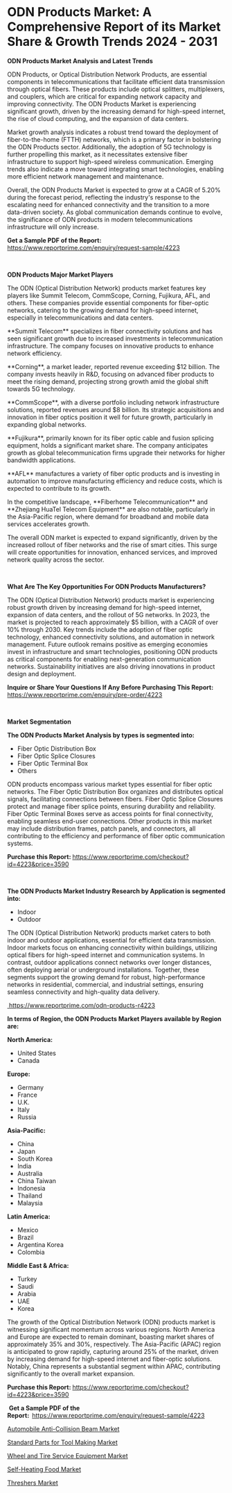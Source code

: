 <p><h1>ODN Products Market: A Comprehensive Report of its Market Share & Growth Trends 2024 - 2031</h1></p><p><strong>ODN Products Market Analysis and Latest Trends</strong></p>
<p><p>ODN Products, or Optical Distribution Network Products, are essential components in telecommunications that facilitate efficient data transmission through optical fibers. These products include optical splitters, multiplexers, and couplers, which are critical for expanding network capacity and improving connectivity. The ODN Products Market is experiencing significant growth, driven by the increasing demand for high-speed internet, the rise of cloud computing, and the expansion of data centers.</p><p>Market growth analysis indicates a robust trend toward the deployment of fiber-to-the-home (FTTH) networks, which is a primary factor in bolstering the ODN Products sector. Additionally, the adoption of 5G technology is further propelling this market, as it necessitates extensive fiber infrastructure to support high-speed wireless communication. Emerging trends also indicate a move toward integrating smart technologies, enabling more efficient network management and maintenance.</p><p>Overall, the ODN Products Market is expected to grow at a CAGR of 5.20% during the forecast period, reflecting the industry's response to the escalating need for enhanced connectivity and the transition to a more data-driven society. As global communication demands continue to evolve, the significance of ODN products in modern telecommunications infrastructure will only increase.</p></p>
<p><strong>Get a Sample PDF of the Report:&nbsp;</strong> <a href="https://www.reportprime.com/enquiry/request-sample/4223">https://www.reportprime.com/enquiry/request-sample/4223</a></p>
<p>&nbsp;</p>
<p><strong>ODN Products Major Market Players</strong></p>
<p><p>The ODN (Optical Distribution Network) products market features key players like Summit Telecom, CommScope, Corning, Fujikura, AFL, and others. These companies provide essential components for fiber-optic networks, catering to the growing demand for high-speed internet, especially in telecommunications and data centers.</p><p>**Summit Telecom** specializes in fiber connectivity solutions and has seen significant growth due to increased investments in telecommunication infrastructure. The company focuses on innovative products to enhance network efficiency.</p><p>**Corning**, a market leader, reported revenue exceeding $12 billion. The company invests heavily in R&D, focusing on advanced fiber products to meet the rising demand, projecting strong growth amid the global shift towards 5G technology.</p><p>**CommScope**, with a diverse portfolio including network infrastructure solutions, reported revenues around $8 billion. Its strategic acquisitions and innovation in fiber optics position it well for future growth, particularly in expanding global networks.</p><p>**Fujikura**, primarily known for its fiber optic cable and fusion splicing equipment, holds a significant market share. The company anticipates growth as global telecommunication firms upgrade their networks for higher bandwidth applications.</p><p>**AFL** manufactures a variety of fiber optic products and is investing in automation to improve manufacturing efficiency and reduce costs, which is expected to contribute to its growth.</p><p>In the competitive landscape, **Fiberhome Telecommunication** and **Zhejiang HuaTel Telecom Equipment** are also notable, particularly in the Asia-Pacific region, where demand for broadband and mobile data services accelerates growth.</p><p>The overall ODN market is expected to expand significantly, driven by the increased rollout of fiber networks and the rise of smart cities. This surge will create opportunities for innovation, enhanced services, and improved network quality across the sector.</p></p>
<p>&nbsp;</p>
<p><strong>What Are The Key Opportunities For ODN Products Manufacturers?</strong></p>
<p><p>The ODN (Optical Distribution Network) products market is experiencing robust growth driven by increasing demand for high-speed internet, expansion of data centers, and the rollout of 5G networks. In 2023, the market is projected to reach approximately $5 billion, with a CAGR of over 10% through 2030. Key trends include the adoption of fiber optic technology, enhanced connectivity solutions, and automation in network management. Future outlook remains positive as emerging economies invest in infrastructure and smart technologies, positioning ODN products as critical components for enabling next-generation communication networks. Sustainability initiatives are also driving innovations in product design and deployment.</p></p>
<p><strong>Inquire or Share Your Questions If Any Before Purchasing This Report:</strong> <a href="https://www.reportprime.com/enquiry/pre-order/4223">https://www.reportprime.com/enquiry/pre-order/4223</a></p>
<p>&nbsp;</p>
<p><strong>Market Segmentation</strong></p>
<p><strong>The ODN Products Market Analysis by types is segmented into:</strong></p>
<p><ul><li>Fiber Optic Distribution Box</li><li>Fiber Optic Splice Closures</li><li>Fiber Optic Terminal Box</li><li>Others</li></ul></p>
<p><p>ODN products encompass various market types essential for fiber optic networks. The Fiber Optic Distribution Box organizes and distributes optical signals, facilitating connections between fibers. Fiber Optic Splice Closures protect and manage fiber splice points, ensuring durability and reliability. Fiber Optic Terminal Boxes serve as access points for final connectivity, enabling seamless end-user connections. Other products in this market may include distribution frames, patch panels, and connectors, all contributing to the efficiency and performance of fiber optic communication systems.</p></p>
<p><strong>Purchase this Report:&nbsp;</strong><a href="https://www.reportprime.com/checkout?id=4223&price=3590">https://www.reportprime.com/checkout?id=4223&price=3590</a></p>
<p>&nbsp;</p>
<p><strong>The ODN Products Market Industry Research by Application is segmented into:</strong></p>
<p><ul><li>Indoor</li><li>Outdoor</li></ul></p>
<p><p>The ODN (Optical Distribution Network) products market caters to both indoor and outdoor applications, essential for efficient data transmission. Indoor markets focus on enhancing connectivity within buildings, utilizing optical fibers for high-speed internet and communication systems. In contrast, outdoor applications connect networks over longer distances, often deploying aerial or underground installations. Together, these segments support the growing demand for robust, high-performance networks in residential, commercial, and industrial settings, ensuring seamless connectivity and high-quality data delivery.</p></p>
<p><a href="https://www.reportprime.com/odn-products-r4223">&nbsp;https://www.reportprime.com/odn-products-r4223</a></p>
<p><strong>In terms of Region, the ODN Products Market Players available by Region are:</strong></p>
<p>
    <p> <strong> North America: </strong>
        <ul>
            <li>United States</li>
            <li>Canada</li>
        </ul>
        </p> 
    <p> <strong> Europe: </strong>
        <ul>
            <li>Germany</li>
            <li>France</li>
            <li>U.K.</li>
            <li>Italy</li>
            <li>Russia</li>
        </ul>
        </p> 
    <p> <strong> Asia-Pacific: </strong>
        <ul>
            <li>China</li>
            <li>Japan</li>
            <li>South Korea</li>
            <li>India</li>
            <li>Australia</li>
            <li>China Taiwan</li>
            <li>Indonesia</li>
            <li>Thailand</li>
            <li>Malaysia</li>
        </ul>
        </p> 
    <p> <strong> Latin America: </strong>
        <ul>
            <li>Mexico</li>
            <li>Brazil</li>
            <li>Argentina Korea</li>
            <li>Colombia</li>
        </ul>
        </p> 
    <p> <strong> Middle East & Africa: </strong>
        <ul>
            <li>Turkey</li>
            <li>Saudi</li>
            <li>Arabia</li>
            <li>UAE</li>
            <li>Korea</li>
        </ul>
    </p>
    </p>
<p><p>The growth of the Optical Distribution Network (ODN) products market is witnessing significant momentum across various regions. North America and Europe are expected to remain dominant, boasting market shares of approximately 35% and 30%, respectively. The Asia-Pacific (APAC) region is anticipated to grow rapidly, capturing around 25% of the market, driven by increasing demand for high-speed internet and fiber-optic solutions. Notably, China represents a substantial segment within APAC, contributing significantly to the overall market expansion.</p></p>
<p><strong>Purchase this Report: </strong><a href="https://www.reportprime.com/checkout?id=4223&price=3590">https://www.reportprime.com/checkout?id=4223&price=3590</a></p>
<p>&nbsp;<strong>Get a Sample PDF of the Report:&nbsp;&nbsp;</strong><a href="https://www.reportprime.com/enquiry/request-sample/4223">https://www.reportprime.com/enquiry/request-sample/4223</a></p>
<p><strong></strong></p>
<p><p><a href="https://issuu.com/reportprime-2/docs/automobile-anti-collision-beam-mark_9a64a9ba1a38b3">Automobile Anti-Collision Beam Market</a></p><p><a href="https://www.linkedin.com/pulse/standard-parts-tool-making-market-segmentation-geographical-regions-38irc?trackingId=haHvV4ukRCypvaPFbFhB1g%3D%3D">Standard Parts for Tool Making Market</a></p><p><a href="https://www.linkedin.com/pulse/wheel-tire-service-equipment-industry-forecast-market-shifts-strategic-xrzvc?trackingId=oUkKfWtBSFGewDHUoQdLEg%3D%3D">Wheel and Tire Service Equipment Market</a></p><p><a href="https://issuu.com/reportprime-2/docs/self-heating-food-market-size-2030._e7a9769ddb324f">Self-Heating Food Market</a></p><p><a href="https://www.linkedin.com/pulse/insights-threshers-market-players-size-geographical-regions-cmvvc?trackingId=56vEnmeeTLKtWt4ZDiFn5Q%3D%3D">Threshers Market</a></p></p>